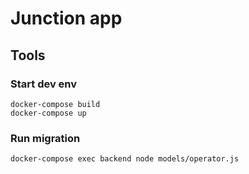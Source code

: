 # Junction app

## Tools

### Start dev env
    
    docker-compose build
    docker-compose up

### Run migration

    docker-compose exec backend node models/operator.js
